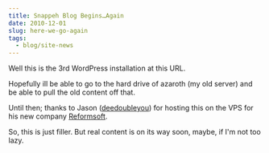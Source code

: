 ```yaml
---
title: Snappeh Blog Begins…Again
date: 2010-12-01
slug: here-we-go-again
tags:
  - blog/site-news
---
```


Well this is the 3rd WordPress installation at this URL.

Hopefully ill be able to go to the hard drive of azaroth (my old server) and be able to pull the old content off that.

Until then; thanks to Jason ([deedoubleyou](http://deedoubleyou.net)) for hosting this on the VPS for his new company [Reformsoft](http://reformsoft.org).

So, this is just filler. But real content is on its way soon, maybe, if I'm not too lazy.
